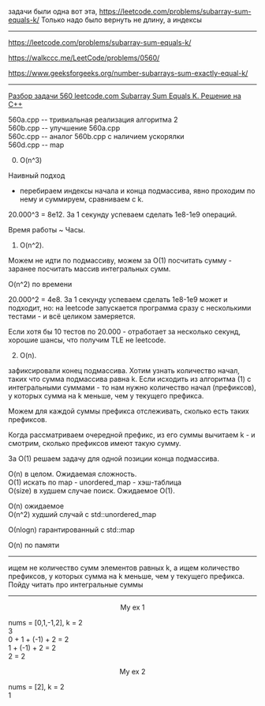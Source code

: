 задачи были одна вот эта,  https://leetcode.com/problems/subarray-sum-equals-k/ Только надо было вернуть не длину, а индексы
___________

https://leetcode.com/problems/subarray-sum-equals-k/

https://walkccc.me/LeetCode/problems/0560/  

https://www.geeksforgeeks.org/number-subarrays-sum-exactly-equal-k/
_____

[Разбор задачи 560 leetcode.com Subarray Sum Equals K. Решение на C++](https://www.youtube.com/watch?v=UWPKvrproqQ&ab_channel=3.5%D0%B7%D0%B0%D0%B4%D0%B0%D1%87%D0%B8%D0%B2%D0%BD%D0%B5%D0%B4%D0%B5%D0%BB%D1%8E)

560a.cpp -- тривиальная реализация алгоритма 2  
560b.cpp -- улучшение 560a.cpp  
560с.cpp -- аналог 560b.cpp с наличием ускорялки  
560d.cpp -- map

0. O(n^3)

Наивный подход 

- перебираем индексы начала и конца подмассива, явно проходим по нему и суммируем, сравниваем с k.

20.000^3 = 8е12. 3а 1 секунду успеваем сделать 1е8-1е9 операций.

Время работы ~ Часы.

1. O(n^2). 

Можем не идти по подмассиву, можем за O(1) посчитать сумму - заранее посчитать массив интегральных сумм.

O(n^2) по времени

20.000^2 = 4е8. 3а 1 секунду успеваем сделать 1е8-1е9 может и подходит, но: 
на leetcode запускается программа сразу с несколькими тестами - и всё целиком замеряется.

Если хотя бы 10 тестов по 20.000 - отработает за несколько секунд, хорошие шансы, что получим ТLЕ не leetcode.

2. O(n). 

зафиксировали конец подмассива. Хотим узнать количество начал, таких что сумма подмассива равна k. 
Если исходить из алгоритма (1) с интегральными суммами - то нам 
нужно количество начал (префиксов), у которых сумма на k меньше, чем у текущего префикса.

Можем для каждой суммы префикса отслеживать, сколько есть таких префиксов.

Когда рассматриваем очередной префикс, из его суммы вычитаем k - и смотрим, сколько префиксов имеют такую сумму.

3а O(1) решаем задачу для одной позиции конца подмассива.

O(n) в целом. Ожидаемая сложность.  
O(1) искать по map - unordered_map - хэш-таблица   
O(size) в худшем случае поиск. Ожидаемое O(1).

O(n) ожидаемое   
O(n^2) худший случай с std::unordered_map

О(nlogn) гарантированный с std::map 

O(n) по памяти

____

 ищем не количество сумм элементов равных k, а ищем количество префиксов, у которых сумма на k меньше, чем у текущего префикса. Пойду читать про интегральные суммы 

____

<p align="center"> My ex 1 </p>

nums = [0,1,-1,2], k = 2  
3  
0 + 1 + (-1) + 2 = 2  
1 + (-1) + 2 = 2  
2 = 2


<p align="center"> My ex 2 </p>

nums = [2], k = 2  
1
